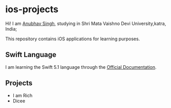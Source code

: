 # ios-projects 

Hi! I am [Anubhav Singh](https://www.linkedin.com/in/anubhav-singh-27512a167/), studying in Shri Mata Vaishno Devi University,katra, India; 

This repository contains iOS applications for learning purposes.


## Swift Language

I am learning the Swift 5.1  language through the [Official Documentation](https://developer.apple.com/documentation/swift/swift_standard_library).

## Projects 
- I am Rich
- Dicee



